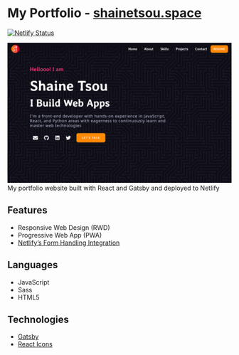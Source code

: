 # My Portfolio - [shainetsou.space](https://www.shainetsou.space)
[![Netlify Status](https://api.netlify.com/api/v1/badges/fbf70081-5657-4db7-bb2f-488ea9a4bc92/deploy-status)](https://app.netlify.com/sites/st-portfolio/deploys)

![Image of My Portfolio Home Page](./static/og-image.png)
My portfolio website built with React and Gatsby and deployed to Netlify

## Features
- Responsive Web Design (RWD)
- Progressive Web App (PWA)
- [Netlify’s Form Handling Integration](https://www.netlify.com/blog/2017/07/20/how-to-integrate-netlifys-form-handling-in-a-react-app/)

## Languages
- JavaScript
- Sass
- HTML5

## Technologies
- [Gatsby](https://www.gatsbyjs.com/)
- [React Icons](https://react-icons.github.io/react-icons/)